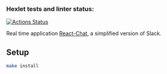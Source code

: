 ### Hexlet tests and linter status:

[![Actions Status](https://github.com/IvanMogilevskiy/frontend-project-12/workflows/hexlet-check/badge.svg)](https://github.com/IvanMogilevskiy/frontend-project-12/actions)

Real time application [React-Chat](https://frontend-project-12-production-6db3.up.railway.app), a simplified version of Slack.

## Setup

```sh
make install
```